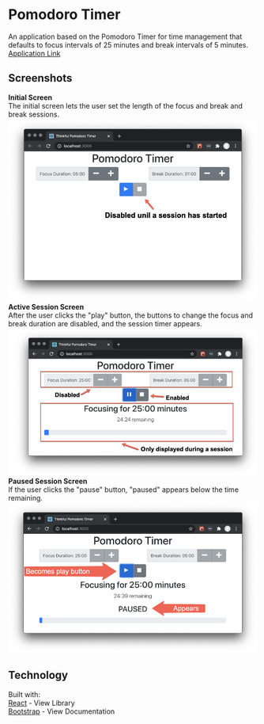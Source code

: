 <h1>Pomodoro Timer</h1>

An application based on the Pomodoro Timer for time management that defaults to focus intervals of 25 minutes and break intervals of 5 minutes.</br>
<a href="https://pomodoro-timer-ruby.vercel.app/">Application Link </a>

<h2>Screenshots</h2>
<strong>Initial Screen</strong><br />
The initial screen lets the user set the length of the focus and break and break sessions.
<img src="https://github.com/AudreyMargolis/PomodoroTimer/blob/master/06ddc6bb0f6b5add9db441447000e59c-o-initial-screen.png" />
<strong>Active Session Screen</strong><br />
After the user clicks the "play" button, the buttons to change the focus and break duration are disabled, and the session timer appears.
<img src="https://github.com/AudreyMargolis/PomodoroTimer/blob/master/517bceae35a5acf63fb3d20cb04733cf-ro-active-sesson.png" />
<strong> Paused Session Screen </strong><br />
If the user clicks the "pause" button, "paused" appears below the time remaining.
<img src="https://github.com/AudreyMargolis/PomodoroTimer/blob/master/e179e707512486a110fbdb155a7897b4-o-paused-session.png" />
<h2>Technology</h2>
Built with:<br />
<a href="https://facebook.github.io/react/">React</a> - View Library<br />
<a href="https://getbootstrap.com/docs/5.0/getting-started/introduction/">Bootstrap</a> - View Documentation<br />
